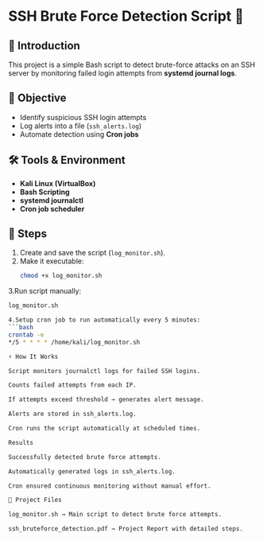 # SSH Brute Force Detection Script 🔐

## 📌 Introduction
This project is a simple Bash script to detect brute-force attacks on an SSH server by monitoring failed login attempts from **systemd journal logs**.

## 🎯 Objective
- Identify suspicious SSH login attempts
- Log alerts into a file (`ssh_alerts.log`)
- Automate detection using **Cron jobs**

## 🛠 Tools & Environment
- **Kali Linux (VirtualBox)**
- **Bash Scripting**
- **systemd journalctl**
- **Cron job scheduler**

## 🚀 Steps
1. Create and save the script (`log_monitor.sh`).
2. Make it executable:
   ```bash
   chmod +x log_monitor.sh
3.Run script manually:
```bash
log_monitor.sh

4.Setup cron job to run automatically every 5 minutes:
```bash
crontab -e
*/5 * * * * /home/kali/log_monitor.sh

⚡ How It Works

Script monitors journalctl logs for failed SSH logins.

Counts failed attempts from each IP.

If attempts exceed threshold → generates alert message.

Alerts are stored in ssh_alerts.log.

Cron runs the script automatically at scheduled times.

Results

Successfully detected brute force attempts.

Automatically generated logs in ssh_alerts.log.

Cron ensured continuous monitoring without manual effort.

📂 Project Files

log_monitor.sh → Main script to detect brute force attempts.

ssh_bruteforce_detection.pdf → Project Report with detailed steps.
